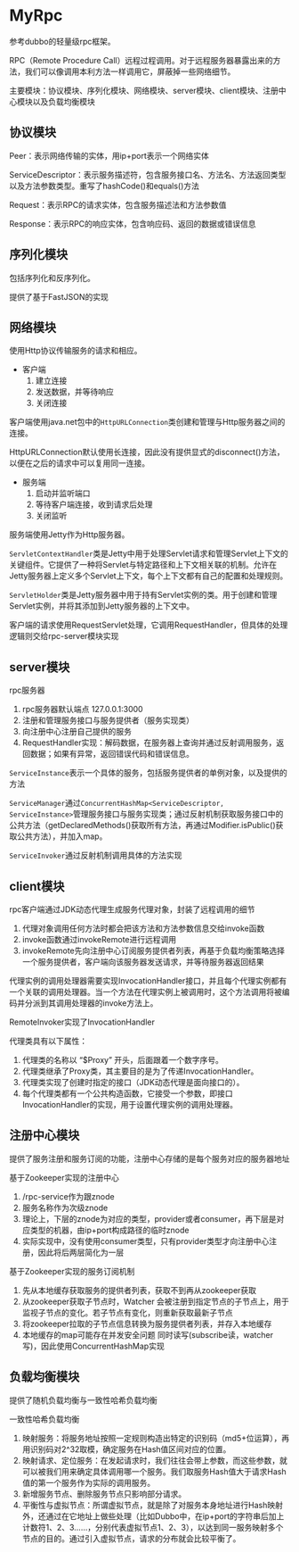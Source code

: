 # MyRpc
参考dubbo的轻量级rpc框架。

RPC（Remote Procedure Call）远程过程调用。对于远程服务器暴露出来的方法，我们可以像调用本利方法一样调用它，屏蔽掉一些网络细节。

主要模块：协议模块、序列化模块、网络模块、server模块、client模块、注册中心模块以及负载均衡模块

## 协议模块
Peer：表示网络传输的实体，用ip+port表示一个网络实体

ServiceDescriptor：表示服务描述符，包含服务接口名、方法名、方法返回类型以及方法参数类型。重写了hashCode()和equals()方法

Request：表示RPC的请求实体，包含服务描述法和方法参数值

Response：表示RPC的响应实体，包含响应码、返回的数据或错误信息

## 序列化模块
包括序列化和反序列化。

提供了基于FastJSON的实现

## 网络模块
使用Http协议传输服务的请求和相应。

- 客户端
  1. 建立连接
  2. 发送数据，并等待响应
  3. 关闭连接

客户端使用java.net包中的`HttpURLConnection`类创建和管理与Http服务器之间的连接。

HttpURLConnection默认使用长连接，因此没有提供显式的disconnect()方法，以便在之后的请求中可以复用同一连接。

- 服务端
  1. 启动并监听端口
  2. 等待客户端连接，收到请求后处理
  3. 关闭监听

服务端使用Jetty作为Http服务器。

`ServletContextHandler`类是Jetty中用于处理Servlet请求和管理Servlet上下文的关键组件。它提供了一种将Servlet与特定路径和上下文相关联的机制。允许在Jetty服务器上定义多个Servlet上下文，每个上下文都有自己的配置和处理规则。

`ServletHolder`类是Jetty服务器中用于持有Servlet实例的类。用于创建和管理Servlet实例，并将其添加到Jetty服务器的上下文中。

客户端的请求使用RequestServlet处理，它调用RequestHandler，但具体的处理逻辑则交给rpc-server模块实现

## server模块
rpc服务器
1. rpc服务器默认端点 127.0.0.1:3000
2. 注册和管理服务接口与服务提供者（服务实现类）
3. 向注册中心注册自己提供的服务
4. RequestHandler实现：解码数据，在服务器上查询并通过反射调用服务，返回数据；如果有异常，返回错误代码和错误信息。

`ServiceInstance`表示一个具体的服务，包括服务提供者的单例对象，以及提供的方法

`ServiceManager`通过`ConcurrentHashMap<ServiceDescriptor, ServiceInstance>`管理服务接口与服务实现类；通过反射机制获取服务接口中的公共方法（getDeclaredMethods()获取所有方法，再通过Modifier.isPublic()获取公共方法），并加入map。

`ServiceInvoker`通过反射机制调用具体的方法实现

## client模块
rpc客户端通过JDK动态代理生成服务代理对象，封装了远程调用的细节
1. 代理对象调用任何方法时都会把该方法和方法参数信息交给invoke函数
2. invoke函数通过invokeRemote进行远程调用
3. invokeRemote先向注册中心订阅服务提供者列表，再基于负载均衡策略选择一个服务提供者，客户端向该服务器发送请求，并等待服务器返回结果

代理实例的调用处理器需要实现InvocationHandler接口，并且每个代理实例都有一个关联的调用处理器。当一个方法在代理实例上被调用时，这个方法调用将被编码并分派到其调用处理器的invoke方法上。

RemoteInvoker实现了InvocationHandler

代理类具有以下属性：
1. 代理类的名称以 “$Proxy” 开头，后面跟着一个数字序号。
2. 代理类继承了Proxy类，其主要目的是为了传递InvocationHandler。
3. 代理类实现了创建时指定的接口（JDK动态代理是面向接口的）。
4. 每个代理类都有一个公共构造函数，它接受一个参数，即接口InvocationHandler的实现，用于设置代理实例的调用处理器。


## 注册中心模块
提供了服务注册和服务订阅的功能，注册中心存储的是每个服务对应的服务器地址

基于Zookeeper实现的注册中心
1. /rpc-service作为跟znode
2. 服务名称作为次级znode
3. 理论上，下层的znode为对应的类型，provider或者consumer，再下层是对应类型的机器，由ip+port构成路径的临时znode
4. 实际实现中，没有使用consumer类型，只有provider类型才向注册中心注册，因此将后两层简化为一层

基于Zookeeper实现的服务订阅机制
1. 先从本地缓存获取服务的提供者列表，获取不到再从zookeeper获取
2. 从zookeeper获取子节点时，Watcher 会被注册到指定节点的子节点上，用于监视子节点的变化。若子节点有变化，则重新获取最新子节点
3. 将zookeeper拉取的子节点信息转换为服务提供者列表，并存入本地缓存
4. 本地缓存的map可能存在并发安全问题 同时读写(subscribe读，watcher写)，因此使用ConcurrentHashMap实现

## 负载均衡模块
提供了随机负载均衡与一致性哈希负载均衡

一致性哈希负载均衡
1. 映射服务：将服务地址按照一定规则构造出特定的识别码（md5+位运算），再用识别码对2^32取模，确定服务在Hash值区间对应的位置。
2. 映射请求、定位服务：在发起请求时，我们往往会带上参数，而这些参数，就可以被我们用来确定具体调用哪一个服务。我们取服务Hash值大于请求Hash值的第一个服务作为实际的调用服务。
3. 新增服务节点、删除服务节点只影响部分请求。
4. 平衡性与虚拟节点：所谓虚拟节点，就是除了对服务本身地址进行Hash映射外，还通过在它地址上做些处理（比如Dubbo中，在ip+port的字符串后加上计数符1、2、3……，分别代表虚拟节点1、2、3），以达到同一服务映射多个节点的目的。通过引入虚拟节点，请求的分布就会比较平衡了。
